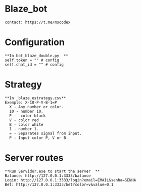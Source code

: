 # Blaze_bot
    contact: https://t.me/mscodex

# Configuration
    **In bot_blaze_double.py  **
    self.token = "" # config  
    self.chat_id = "" # config  

# Strategy
    **In _blaze_estrategy.csv**
    Exemple: X-10-P-V-B-1=P  
      X - Any number or color.  
      10 - number 10.  
      P -  color black  
      V - color red  
      B - color white  
      1 - number 1.  
      = - Separates signal from input.  
      P - Input color P, V or B.  

# Server routes
    **Run Servidor.exe to start the server  **
    Balance: http://127.0.0.1:3333/balance  
    Login: http://127.0.0.1:3333/login?email=EMAIL&senha=SENHA  
    Bet: http://127.0.0.1:3333/bet?color=v&value=0.1  
